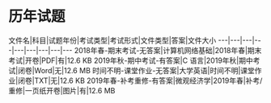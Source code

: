 # 历年试题

文件名|科目|试题年份|考试类型|考试形式|文件类型|答案|文件大小
---|---|---|---|---|---|---|---|---
2018年春-期末考试-无答案|计算机网络基础|2018年春|期末考试|开卷|PDF|有|12.6 KB
2019年秋-期中考试-有答案|C 语言|2019年秋|期中考试|闭卷|Word|无|12.6 MB
时间不明-课堂作业-无答案|大学英语|时间不明|课堂作业|闭卷|TXT|无|12.6 KB
2019年春-补考重修-有答案|微观经济学|2019年春|补考/重修|一页纸开卷|图片|有|12.6 MB
